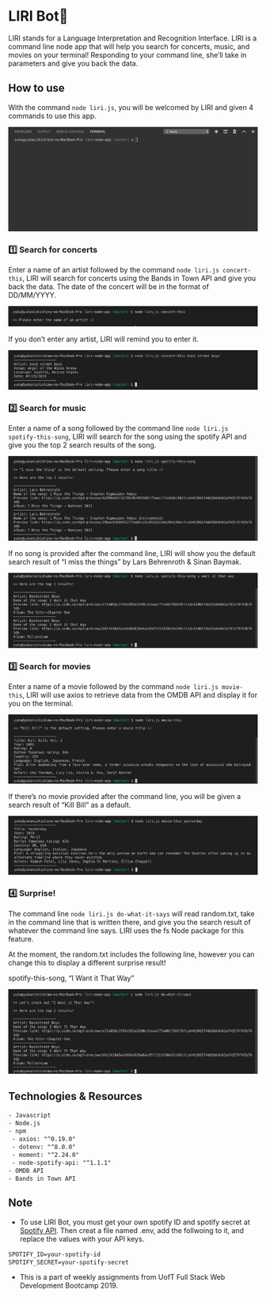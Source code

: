 # LIRI Bot🤖

LIRI stands for a Language Interpretation and Recognition Interface. LIRI is a command line node app that will help you search for concerts, music, and movies on your terminal! Responding to your command line, she’ll take in parameters and give you back the data.  

## How to use

With the command ```node liri.js```, you will be welcomed by LIRI and given 4 commands to use this app. 

![gif](https://github.com/yukanishijima/liri-node-app/blob/master/images/introduction.gif/)  

### 1️⃣ Search for concerts

Enter a name of an artist followed by the command ```node liri.js concert-this```, LIRI will search for concerts using the Bands in Town API and give you back the data. The date of the concert will be in the format of DD/MM/YYYY. 

![image](https://github.com/yukanishijima/liri-node-app/blob/master/images/concert-this-1.png)

If you don’t enter any artist, LIRI will remind you to enter it. 

![image](https://github.com/yukanishijima/liri-node-app/blob/master/images/concert-this-2.png)

### 2️⃣ Search for music

Enter a name of a song followed by the command line ```node liri.js spotify-this-song```, LIRI will search for the song using the spotify API and give you the top 2 search results of the song. 

![image](https://github.com/yukanishijima/liri-node-app/blob/master/images/spotify-this-song-1.png)

If no song is provided after the command line, LIRI will show you the default search result of “I miss the things” by Lars Behrenroth & Sinan Baymak. 

![image](https://github.com/yukanishijima/liri-node-app/blob/master/images/spotify-this-song-2.png)

### 3️⃣ Search for movies

Enter a name of a movie followed by the command ```node liri.js movie-this```, LIRI will use axios to retrieve data from the OMDB API and display it for you on the terminal. 

![image](https://github.com/yukanishijima/liri-node-app/blob/master/images/movie-this-1.png)

If there’s no movie provided after the command line, you will be given a search result of “Kill Bill” as a default. 

![image](https://github.com/yukanishijima/liri-node-app/blob/master/images/movie-this-2.png)

### 4️⃣ Surprise!

The command line ```node liri.js do-what-it-says``` will read random.txt, take in the command line that is written there, and give you the search result of whatever the command line says. LIRI uses the fs Node package for this feature.

At the moment, the random.txt includes the following line, however you can change this to display a different surprise result!

spotify-this-song, “I Want it That Way”  

![image](https://github.com/yukanishijima/liri-node-app/blob/master/images/do-what-it-says.png)

## Technologies & Resources  
```
- Javascript
- Node.js
- npm
 - axios: "^0.19.0"
 - dotenv: "^8.0.0"
 - moment: "^2.24.0"
 - node-spotify-api: "^1.1.1"
- OMDB API
- Bands in Town API
```

## Note

- To use LIRI Bot, you must get your own spotify ID and spotify secret at [Spotify API](https://developer.spotify.com/my-applications/). Then creat a file named .env, add the follwoing to it, and replace the values with your API keys.
```
SPOTIFY_ID=your-spotify-id
SPOTIFY_SECRET=your-spotify-secret
```

- This is a part of weekly assignments from UofT Full Stack Web Development Bootcamp 2019.  

